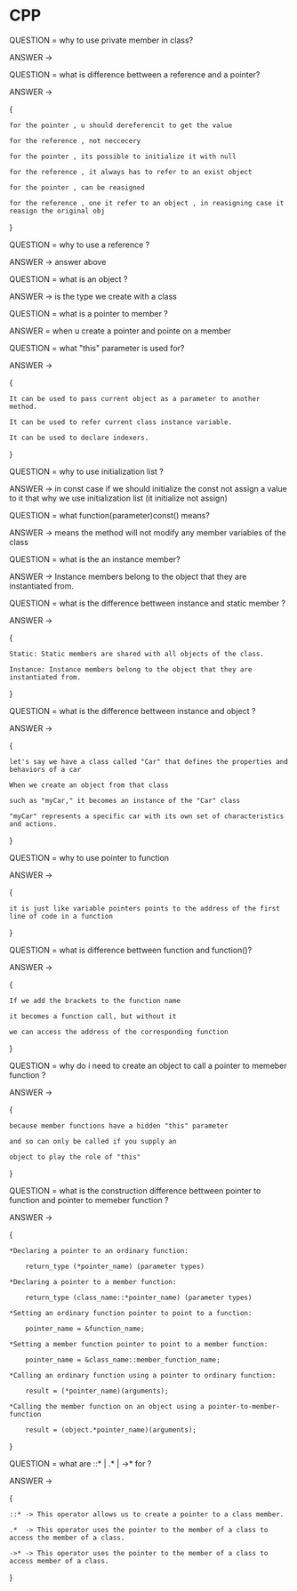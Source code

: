 # CPP

QUESTION = why to use private member in class? 

ANSWER -> 

QUESTION = what is difference bettween a reference and a pointer? 

ANSWER -> 

{ 
    
    for the pointer , u should dereferencit to get the value
    
    for the reference , not neccecery
    
    for the pointer , its possible to initialize it with null
    
    for the reference , it always has to refer to an exist object
    
    for the pointer , can be reasigned
    
    for the reference , one it refer to an object , in reasigning case it reasign the original obj
    
}

QUESTION = why to use a reference ? 

ANSWER -> answer above

QUESTION = what is an object ? 

ANSWER -> is the type we create with a class

QUESTION = what is a pointer to member ? 

ANSWER = when u create a pointer and pointe on a member 

QUESTION = what "this" parameter is used for? 

ANSWER -> 

{ 
    
    It can be used to pass current object as a parameter to another method.
    
    It can be used to refer current class instance variable.
    
    It can be used to declare indexers.
    
}

QUESTION = why to use initialization list ?

ANSWER -> in const case if we should initialize the const not assign a value to it that why we use initialization list (it initialize not assign)

QUESTION = what function(parameter)const() means?

ANSWER -> means the method will not modify any member variables of the class

QUESTION = what is the an instance member?

ANSWER -> Instance members belong to the object that they are instantiated from.

QUESTION = what is the difference bettween instance and static member ?

ANSWER ->

{
    
    Static: Static members are shared with all objects of the class.
    
    Instance: Instance members belong to the object that they are instantiated from.
    
}

QUESTION = what is the difference bettween instance and object ?

ANSWER ->

{  
    
    let's say we have a class called "Car" that defines the properties and behaviors of a car
    
    When we create an object from that class
    
    such as "myCar," it becomes an instance of the "Car" class
    
    "myCar" represents a specific car with its own set of characteristics and actions.
    
}

QUESTION = why to use pointer to function

ANSWER ->

{
    
    it is just like variable pointers points to the address of the first line of code in a function
    
}

QUESTION = what is difference bettween function and function()?

ANSWER ->

{ 
    
    If we add the brackets to the function name
    
    it becomes a function call, but without it
    
    we can access the address of the corresponding function
    
}

QUESTION = why do i need to create an object to call a pointer to memeber function ?

ANSWER ->

{ 
    
    because member functions have a hidden "this" parameter
    
    and so can only be called if you supply an 
    
    object to play the role of "this"
    
}

QUESTION = what is the construction difference bettween pointer to function and pointer to memeber function ?

ANSWER ->

{
    
    *Declaring a pointer to an ordinary function:
    
        return_type (*pointer_name) (parameter types)
        
    *Declaring a pointer to a member function:
    
        return_type (class_name::*pointer_name) (parameter types)
        
    *Setting an ordinary function pointer to point to a function:
    
        pointer_name = &function_name;
        
    *Setting a member function pointer to point to a member function:
    
        pointer_name = &class_name::member_function_name;
        
    *Calling an ordinary function using a pointer to ordinary function:
    
        result = (*pointer_name)(arguments);
        
    *Calling the member function on an object using a pointer-to-member-function
    
		result = (object.*pointer_name)(arguments);
        
}

QUESTION = what are ::* | .* | ->* for ?

ANSWER ->

{
    
    ::* -> This operator allows us to create a pointer to a class member.
    
    .*  -> This operator uses the pointer to the member of a class to access the member of a class.
    
    ->* -> This operator uses the pointer to the member of a class to access member of a class.
    
}
